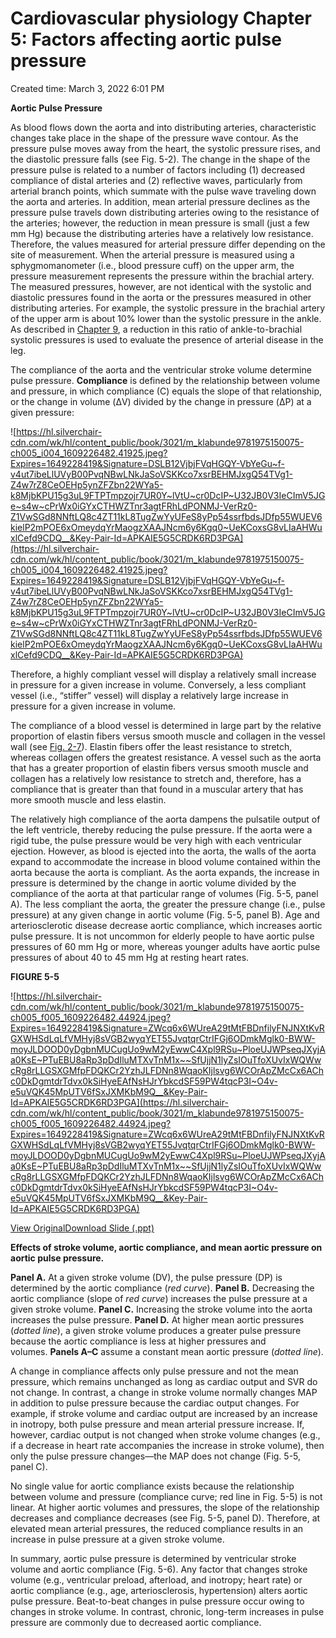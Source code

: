 # Cardiovascular physiology Chapter 5: Factors affecting aortic pulse pressure

Created time: March 3, 2022 6:01 PM

****Aortic Pulse Pressure****

As blood flows down the aorta and into distributing arteries, characteristic changes take place in the shape of the pressure wave contour. As the pressure pulse moves away from the heart, the systolic pressure rises, and the diastolic pressure falls (see Fig. 5-2). The change in the shape of the pressure pulse is related to a number of factors including (1) decreased compliance of distal arteries and (2) reflective waves, particularly from arterial branch points, which summate with the pulse wave traveling down the aorta and arteries. In addition, mean arterial pressure declines as the pressure pulse travels down distributing arteries owing to the resistance of the arteries; however, the reduction in mean pressure is small (just a few mm Hg) because the distributing arteries have a relatively low resistance. Therefore, the values measured for arterial pressure differ depending on the site of measurement. When the arterial pressure is measured using a sphygmomanometer (i.e., blood pressure cuff) on the upper arm, the pressure measurement represents the pressure within the brachial artery. The measured pressures, however, are not identical with the systolic and diastolic pressures found in the aorta or the pressures measured in other distributing arteries. For example, the systolic pressure in the brachial artery of the upper arm is about 10% lower than the systolic pressure in the ankle. As described in [Chapter 9](https://meded-lwwhealthlibrary-com.eproxy.lib.hku.hk/content.aspx?legacySectionId=klabunde3-klabunde-3-klabunde-ch009), a reduction in this ratio of ankle-to-brachial systolic pressures is used to evaluate the presence of arterial disease in the leg.

The compliance of the aorta and the ventricular stroke volume determine pulse pressure. **Compliance** is defined by the relationship between volume and pressure, in which compliance (C) equals the slope of that relationship, or the change in volume (ΔV) divided by the change in pressure (ΔP) at a given pressure:

![https://hl.silverchair-cdn.com/wk/hl/content_public/book/3021/m_klabunde9781975150075-ch005_i004_1609226482.41925.jpeg?Expires=1649228419&Signature=DSLB12VjbjFVqHGQY-VbYeGu~f-v4ut7ibeLlUVyB00PvqNBwLNkJaSoVSKKco7xsrBEHMJxgQ54TVg1-Z4w7rZ8CeOEHp5ynZFZbn22WYa5-k8MjbKPU15g3uL9FTPTmpzojr7UR0Y~lVtU~cr0DcIP~U32JB0V3IeCImV5JGe~s4w~cPrWx0iGYxCTHWZTnr3agtFRhLdPONMJ-VerRz0-Z1VwSGd8NNftLQ8c4ZT11kL8TugZwYyUFeS8yPp54ssrfbdsJDfp55WUEV6kielP2mPOE6xOmeydqYrMaogzXAAJNcm6y6Kgq0~UeKCoxsG8vLIaAHWuxlCefd9CDQ__&Key-Pair-Id=APKAIE5G5CRDK6RD3PGA](https://hl.silverchair-cdn.com/wk/hl/content_public/book/3021/m_klabunde9781975150075-ch005_i004_1609226482.41925.jpeg?Expires=1649228419&Signature=DSLB12VjbjFVqHGQY-VbYeGu~f-v4ut7ibeLlUVyB00PvqNBwLNkJaSoVSKKco7xsrBEHMJxgQ54TVg1-Z4w7rZ8CeOEHp5ynZFZbn22WYa5-k8MjbKPU15g3uL9FTPTmpzojr7UR0Y~lVtU~cr0DcIP~U32JB0V3IeCImV5JGe~s4w~cPrWx0iGYxCTHWZTnr3agtFRhLdPONMJ-VerRz0-Z1VwSGd8NNftLQ8c4ZT11kL8TugZwYyUFeS8yPp54ssrfbdsJDfp55WUEV6kielP2mPOE6xOmeydqYrMaogzXAAJNcm6y6Kgq0~UeKCoxsG8vLIaAHWuxlCefd9CDQ__&Key-Pair-Id=APKAIE5G5CRDK6RD3PGA)

Therefore, a highly compliant vessel will display a relatively small increase in pressure for a given increase in volume. Conversely, a less compliant vessel (i.e., “stiffer” vessel) will display a relatively large increase in pressure for a given increase in volume.

The compliance of a blood vessel is determined in large part by the relative proportion of elastin fibers versus smooth muscle and collagen in the vessel wall (see [Fig. 2-7](https://meded-lwwhealthlibrary-com.eproxy.lib.hku.hk/content.aspx?legacySectionId=klabunde3-klabunde-3-klabunde-ch002-fig007)). Elastin fibers offer the least resistance to stretch, whereas collagen offers the greatest resistance. A vessel such as the aorta that has a greater proportion of elastin fibers versus smooth muscle and collagen has a relatively low resistance to stretch and, therefore, has a compliance that is greater than that found in a muscular artery that has more smooth muscle and less elastin.

The relatively high compliance of the aorta dampens the pulsatile output of the left ventricle, thereby reducing the pulse pressure. If the aorta were a rigid tube, the pulse pressure would be very high with each ventricular ejection. However, as blood is ejected into the aorta, the walls of the aorta expand to accommodate the increase in blood volume contained within the aorta because the aorta is compliant. As the aorta expands, the increase in pressure is determined by the change in aortic volume divided by the compliance of the aorta at that particular range of volumes (Fig. 5-5, panel A). The less compliant the aorta, the greater the pressure change (i.e., pulse pressure) at any given change in aortic volume (Fig. 5-5, panel B). Age and arteriosclerotic disease decrease aortic compliance, which increases aortic pulse pressure. It is not uncommon for elderly people to have aortic pulse pressures of 60 mm Hg or more, whereas younger adults have aortic pulse pressures of about 40 to 45 mm Hg at resting heart rates.

**FIGURE 5-5**

![https://hl.silverchair-cdn.com/wk/hl/content_public/book/3021/m_klabunde9781975150075-ch005_f005_1609226482.44924.jpeg?Expires=1649228419&Signature=ZWcq6x6WUreA29tMtFBDnfilyFNJNXtKvRGXWHSdLqLfVMHyj8sVGB2wyqYET55JvqtqrCtrIFGj6ODmkMglk0-BWW-moyJLDOOD0yDgbnMUCugUo9wM2yEwwC4Xpl9RSu~PloeUJWPseqJXyjAa0KsE~PTuEBU8aRp3pDdIluMTXvTnM1x~~SfUjjN1lyZsIOuTfoXUvIxWQWwcRg8rLLGSXGMfpFDQKCr2YzhJLFDNn8WqaoKIjlsvg6WCOrApZMcCx6AChc0DkDgmtdrTdvx0kSiHyeEAfNsHJrYbkcdSF59PW4tqcP3I~O4v-e5uVQK45MpUTV6fSxJXMKbM9Q__&Key-Pair-Id=APKAIE5G5CRDK6RD3PGA](https://hl.silverchair-cdn.com/wk/hl/content_public/book/3021/m_klabunde9781975150075-ch005_f005_1609226482.44924.jpeg?Expires=1649228419&Signature=ZWcq6x6WUreA29tMtFBDnfilyFNJNXtKvRGXWHSdLqLfVMHyj8sVGB2wyqYET55JvqtqrCtrIFGj6ODmkMglk0-BWW-moyJLDOOD0yDgbnMUCugUo9wM2yEwwC4Xpl9RSu~PloeUJWPseqJXyjAa0KsE~PTuEBU8aRp3pDdIluMTXvTnM1x~~SfUjjN1lyZsIOuTfoXUvIxWQWwcRg8rLLGSXGMfpFDQKCr2YzhJLFDNn8WqaoKIjlsvg6WCOrApZMcCx6AChc0DkDgmtdrTdvx0kSiHyeEAfNsHJrYbkcdSF59PW4tqcP3I~O4v-e5uVQK45MpUTV6fSxJXMKbM9Q__&Key-Pair-Id=APKAIE5G5CRDK6RD3PGA)

[View Original](https://hl.silverchair-cdn.com/wk/hl/content_public/book/3021/klabunde9781975150075-ch005_f005_1609226482.44924.jpeg?Expires=1649228419&Signature=HEfeFJcqY1vS2rO9zfl1P6rbacM6OI65jRnprtGR5uaMUxBf2sNY4hym88Bs5wTdRRuE0kTc4yx54Zs7vIXY7k1KBwpzrWdnCOMN5fedj-xDKwQLaZZMtwUBWMOg6-iYNTIKLYeZQzlOpizitV~a4dEFhaynPT2m5AUYKRhyml6-C9pggtBcCZX~nJRSFvIjI~kO9ETqxkLNdjLuM7SgePB56vAuKmW~KW0bFtOOGj2TizsRmuCWVvjl4yxonOagipvybwFsD~M7gTHgcXKKv8CeQZRAMj5xpLum3tTzoKQaei0mMqKms-M6yA-52gNdmVLQf~EsUshZ9hIXG5DJlA__&Key-Pair-Id=APKAIE5G5CRDK6RD3PGA)[Download Slide (.ppt)](https://meded-lwwhealthlibrary-com.eproxy.lib.hku.hk/downloadimage.aspx?sec=249890604&image=https://hl.silverchair-cdn.com/wk/hl/content_public/book/3021/klabunde9781975150075-ch005_f005_1609226482.44924.jpeg?Expires=1649228419&Signature=HEfeFJcqY1vS2rO9zfl1P6rbacM6OI65jRnprtGR5uaMUxBf2sNY4hym88Bs5wTdRRuE0kTc4yx54Zs7vIXY7k1KBwpzrWdnCOMN5fedj-xDKwQLaZZMtwUBWMOg6-iYNTIKLYeZQzlOpizitV~a4dEFhaynPT2m5AUYKRhyml6-C9pggtBcCZX~nJRSFvIjI~kO9ETqxkLNdjLuM7SgePB56vAuKmW~KW0bFtOOGj2TizsRmuCWVvjl4yxonOagipvybwFsD~M7gTHgcXKKv8CeQZRAMj5xpLum3tTzoKQaei0mMqKms-M6yA-52gNdmVLQf~EsUshZ9hIXG5DJlA__&Key-Pair-Id=APKAIE5G5CRDK6RD3PGA&ChapterSecID=249890556&BookID=3021)

**Effects of stroke volume, aortic compliance, and mean aortic pressure on aortic pulse pressure.**

**Panel A.** At a given stroke volume (DV), the pulse pressure (DP) is determined by the aortic compliance (*red curve*). **Panel B.** Decreasing the aortic compliance (slope of *red curve*) increases the pulse pressure at a given stroke volume. **Panel C.** Increasing the stroke volume into the aorta increases the pulse pressure. **Panel D.** At higher mean aortic pressures (*dotted line*), a given stroke volume produces a greater pulse pressure because the aortic compliance is less at higher pressures and volumes. **Panels A–C** assume a constant mean aortic pressure (*dotted line*).

A change in compliance affects only pulse pressure and not the mean pressure, which remains unchanged as long as cardiac output and SVR do not change. In contrast, a change in stroke volume normally changes MAP in addition to pulse pressure because the cardiac output changes. For example, if stroke volume and cardiac output are increased by an increase in inotropy, both pulse pressure and mean arterial pressure increase. If, however, cardiac output is not changed when stroke volume changes (e.g., if a decrease in heart rate accompanies the increase in stroke volume), then only the pulse pressure changes—the MAP does not change (Fig. 5-5, panel C).

No single value for aortic compliance exists because the relationship between volume and pressure (compliance curve; red line in Fig. 5-5) is not linear. At higher aortic volumes and pressures, the slope of the relationship decreases and compliance decreases (see Fig. 5-5, panel D). Therefore, at elevated mean arterial pressures, the reduced compliance results in an increase in pulse pressure at a given stroke volume.

In summary, aortic pulse pressure is determined by ventricular stroke volume and aortic compliance (Fig. 5-6). Any factor that changes stroke volume (e.g., ventricular preload, afterload, and inotropy; heart rate) or aortic compliance (e.g., age, arteriosclerosis, hypertension) alters aortic pulse pressure. Beat-to-beat changes in pulse pressure occur owing to changes in stroke volume. In contrast, chronic, long-term increases in pulse pressure are commonly due to decreased aortic compliance.